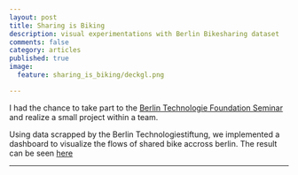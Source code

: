 ```yaml
---
layout: post
title: Sharing is Biking
description: visual experimentations with Berlin Bikesharing dataset
comments: false
category: articles
published: true
image:
  feature: sharing_is_biking/deckgl.png

---
```


I had the chance to take part to the [Berlin Technologie Foundation Seminar](https://www.citylab-berlin.org/events/summerschool/) and realize a small project within a team.

Using data scrapped by the Berlin Technologiestiftung, we implemented a dashboard to visualize the flows of shared bike accross berlin. The result can be seen [here](https://clementlefevre.shinyapps.io/shiny_deckgl/)



-----------



